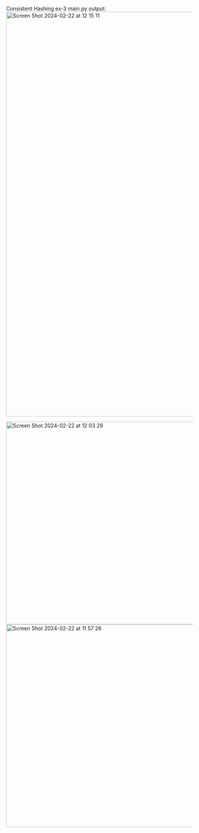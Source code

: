 Consistent Hashing ex-3 </b>
main.py output:
<img width="1090" alt="Screen Shot 2024-02-22 at 12 15 11" src="https://github.com/Saarco99/big-data-consistent-hashing/assets/95081597/81ced217-f7cd-4474-bec4-6ef3a83255ad">

<img width="546"  alt="Screen Shot 2024-02-22 at 12 03 29" src="https://github.com/Saarco99/big-data-consistent-hashing/assets/95081597/2d773e8e-c2ba-4a1f-87fe-602aee95259a">
<img width="546" alt="Screen Shot 2024-02-22 at 11 57 26" src="https://github.com/Saarco99/big-data-consistent-hashing/assets/95081597/dd252886-6f02-4bed-a362-304d6e60b79f">
